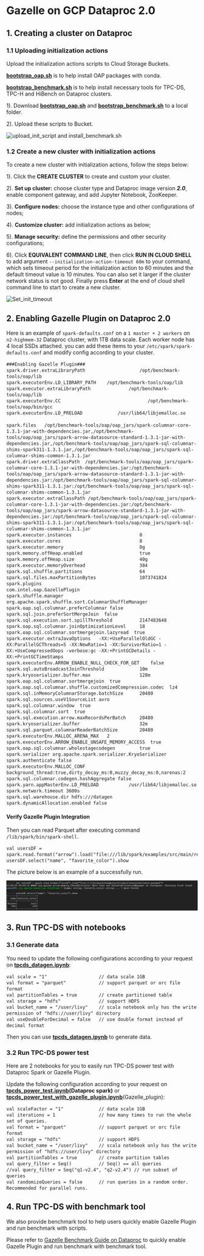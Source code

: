 # Gazelle on GCP Dataproc 2.0

## 1. Creating a cluster on Dataproc

### 1.1 Uploading initialization actions

Upload the initialization actions scripts to Cloud Storage Buckets. 

**[bootstrap_oap.sh](../integrations/oap/dataproc/bootstrap_oap.sh)** is to help install OAP packages with conda.

**[bootstrap_benchmark.sh](../integrations/oap/dataproc/benchmark/bootstrap_benchmark.sh)** is to help install necessary tools for TPC-DS, TPC-H and HiBench on Dataproc clusters.
    
1). Download **[bootstrap_oap.sh](https://github.com/oap-project/oap-tools/blob/master/integrations/oap/dataproc/bootstrap_oap.sh)** and **[bootstrap_benchmark.sh](https://github.com/oap-project/oap-tools/blob/master/integrations/oap/dataproc/benchmark/bootstrap_benchmark.sh)** to a local folder.

2). Upload these scripts to Bucket.

![upload_init_script and install_benchmark.sh](../integrations/oap/dataproc/imgs/upload_scripts_to_bucket.png)


### 1.2 Create a new cluster with initialization actions

To create a new cluster with initialization actions, follow the steps below:

1). Click the  **CREATE CLUSTER** to create and custom your cluster.

2). **Set up cluster:** choose cluster type and Dataproc image version ***2.0***, enable component gateway, and add Jupyter Notebook, ZooKeeper.

3). **Configure nodes:** choose the instance type and other configurations of nodes;

4). **Customize cluster:** add initialization actions as below;

5). **Manage security:** define the permissions and other security configurations;

6). Click **EQUIVALENT COMMAND LINE**, then click **RUN IN CLOUD SHELL** to add argument ` --initialization-action-timeout 60m ` to your command,
    which sets timeout period for the initialization action to 60 minutes and the default timeout value is 10 minutes. You can also set it larger if the cluster network status is not good.
    Finally press **Enter** at the end of cloud shell command line to start to create a new cluster.
    
![Set_init_timeout](../integrations/oap/dataproc/imgs/set_init_timeout.png)

## 2. Enabling Gazelle Plugin on Dataproc 2.0

Here is an example of `spark-defaults.conf` on a `1 master + 2 workers` on `n2-highmem-32` Dataproc cluster, with 1TB
data scale. Each worker node has 4 local SSDs attached.
you can add these items to your `/etc/spark/spark-defaults.conf` and modify config according to your cluster.

```
###Enabling Gazelle Plugin###
spark.driver.extraLibraryPath                    /opt/benchmark-tools/oap/lib
spark.executorEnv.LD_LIBRARY_PATH    /opt/benchmark-tools/oap/lib
spark.executor.extraLibraryPath              /opt/benchmark-tools/oap/lib
spark.executorEnv.CC                                /opt/benchmark-tools/oap/bin/gcc                             
spark.executorEnv.LD_PRELOAD             /usr/lib64/libjemalloc.so

spark.files   /opt/benchmark-tools/oap/oap_jars/spark-columnar-core-1.3.1-jar-with-dependencies.jar,/opt/benchmark-tools/oap/oap_jars/spark-arrow-datasource-standard-1.3.1-jar-with-dependencies.jar,/opt/benchmark-tools/oap/oap_jars/spark-sql-columnar-shims-spark311-1.3.1.jar,/opt/benchmark-tools/oap/oap_jars/spark-sql-columnar-shims-common-1.3.1.jar
spark.driver.extraClassPath  /opt/benchmark-tools/oap/oap_jars/spark-columnar-core-1.3.1-jar-with-dependencies.jar:/opt/benchmark-tools/oap/oap_jars/spark-arrow-datasource-standard-1.3.1-jar-with-dependencies.jar:/opt/benchmark-tools/oap/oap_jars/spark-sql-columnar-shims-spark311-1.3.1.jar:/opt/benchmark-tools/oap/oap_jars/spark-sql-columnar-shims-common-1.3.1.jar
spark.executor.extraClassPath /opt/benchmark-tools/oap/oap_jars/spark-columnar-core-1.3.1-jar-with-dependencies.jar:/opt/benchmark-tools/oap/oap_jars/spark-arrow-datasource-standard-1.3.1-jar-with-dependencies.jar:/opt/benchmark-tools/oap/oap_jars/spark-sql-columnar-shims-spark311-1.3.1.jar:/opt/benchmark-tools/oap/oap_jars/spark-sql-columnar-shims-common-1.3.1.jar
spark.executor.instances                         8
spark.executor.cores                             8       
spark.executor.memory                            8g
spark.memory.offHeap.enabled                     true
spark.memory.offHeap.size                        40g
spark.executor.memoryOverhead                    384
spark.sql.shuffle.partitions                     64
spark.sql.files.maxPartitionBytes                1073741824
spark.plugins                                    com.intel.oap.GazellePlugin
spark.shuffle.manager     org.apache.spark.shuffle.sort.ColumnarShuffleManager
spark.oap.sql.columnar.preferColumnar false
spark.sql.join.preferSortMergeJoin  false
spark.sql.execution.sort.spillThreshold          2147483648
spark.oap.sql.columnar.joinOptimizationLevel     18
spark.oap.sql.columnar.sortmergejoin.lazyread  true
spark.executor.extraJavaOptions   -XX:+UseParallelOldGC -XX:ParallelGCThreads=5 -XX:NewRatio=1 -XX:SurvivorRatio=1 -XX:+UseCompressedOops -verbose:gc -XX:+PrintGCDetails -XX:+PrintGCTimeStamps
spark.executorEnv.ARROW_ENABLE_NULL_CHECK_FOR_GET    false
spark.sql.autoBroadcastJoinThreshold             10m
spark.kryoserializer.buffer.max                  128m
spark.oap.sql.columnar.sortmergejoin  true
spark.oap.sql.columnar.shuffle.customizedCompression.codec  lz4
spark.sql.inMemoryColumnarStorage.batchSize      20480
spark.sql.sources.useV1SourceList avro
spark.sql.columnar.window  true
spark.sql.columnar.sort  true
spark.sql.execution.arrow.maxRecordsPerBatch     20480
spark.kryoserializer.buffer                      32m
spark.sql.parquet.columnarReaderBatchSize        20480
spark.executorEnv.MALLOC_ARENA_MAX   2
spark.executorEnv.ARROW_ENABLE_UNSAFE_MEMORY_ACCESS  true
spark.oap.sql.columnar.wholestagecodegen         true
spark.serializer org.apache.spark.serializer.KryoSerializer
spark.authenticate false
spark.executorEnv.MALLOC_CONF                    background_thread:true,dirty_decay_ms:0,muzzy_decay_ms:0,narenas:2
spark.sql.columnar.codegen.hashAggregate false
spark.yarn.appMasterEnv.LD_PRELOAD           /usr/lib64/libjemalloc.so
spark.network.timeout 3600s
spark.sql.warehouse.dir hdfs:///datagen
spark.dynamicAllocation.enabled false

```
#### Verify Gazelle Plugin Integration

Then you can read Parquet after executing command  `/lib/spark/bin/spark-shell`.

```
val usersDF = spark.read.format("arrow").load("file:///lib/spark/examples/src/main/resources/users.parquet")
usersDF.select("name", "favorite_color").show
```
The picture below is an example of a successfully run.

![Enable_Gazelle](../integrations/oap/dataproc/imgs/enable_gazelle.png)

## 3. Run TPC-DS with notebooks

### 3.1 Generate data

You need to update the following configurations according to your request on **[tpcds_datagen.ipynb](../integrations/oap/dataproc/notebooks/tpcds_datagen_Dataproc.ipynb)**:
```
val scale = "1"                   // data scale 1GB
val format = "parquet"            // support parquet or orc file format
val partitionTables = true        // create partitioned table
val storage = "hdfs"              // support HDFS
val bucket_name = "/user/livy"    // scala notebook only has the write permission of "hdfs://user/livy" directory
val useDoubleForDecimal = false   // use double format instead of decimal format
```
Then you can use **[tpcds_datagen.ipynb](../integrations/oap/dataproc/notebooks/tpcds_datagen_Dataproc.ipynb)** to generate data.

### 3.2 Run TPC-DS power test

Here are 2 notebooks for you to easily run TPC-DS power test with Dataproc Spark or Gazelle Plugin.

Update the following configuration according to your request on **[tpcds_power_test.ipynb](../integrations/oap/dataproc/notebooks/tpcds_power_test_Dataproc.ipynb)(Dataproc spark)** or **[tpcds_power_test_with_gazelle_plugin.ipynb](../integrations/oap/dataproc/notebooks/tpcds_power_test_with_gazelle_plugin_Dataproc.ipynb)**(Gazelle_plugin):

```
val scaleFactor = "1"             // data scale 1GB
val iterations = 1                // how many times to run the whole set of queries.
val format = "parquet"            // support parquet or orc file format
val storage = "hdfs"              // support HDFS
val bucket_name = "/user/livy"    // scala notebook only has the write permission of "hdfs://user/livy" directory
val partitionTables = true        // create partition tables
val query_filter = Seq()          // Seq() == all queries
//val query_filter = Seq("q1-v2.4", "q2-v2.4") // run subset of queries
val randomizeQueries = false      // run queries in a random order. Recommended for parallel runs.
```

## 4. Run TPC-DS with benchmark tool

We also provide benchmark tool to help users quickly enable Gazelle Plugin and run benchmark with scripts.

Please refer to [Gazelle Benchmark Guide on Dataproc](../integrations/oap/dataproc/benchmark/Gazelle_on_Dataproc.md) to quickly enable Gazelle Plugin and run benchmark with benchmark tool.

